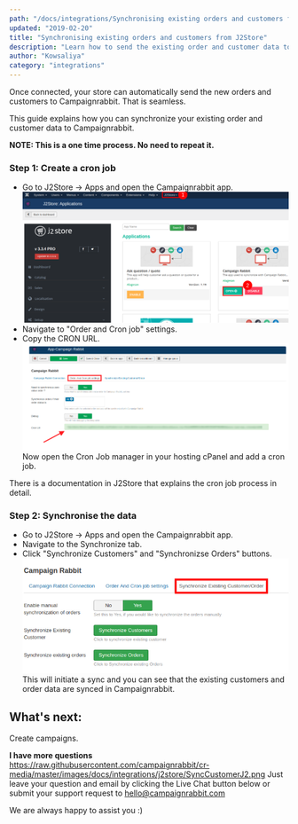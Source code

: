 ```yaml
---
path: "/docs/integrations/Synchronising existing orders and customers from J2Storesynchronising-existing-orders-and-customers-from-j2store"
updated: "2019-02-20"
title: "Synchronising existing orders and customers from J2Store"
description: "Learn how to send the existing order and customer data to Campaignrabbit"
author: "Kowsaliya"
category: "integrations"
---
```

Once connected, your store can automatically send the new orders and customers to Campaignrabbit. That is seamless.

This guide explains how you can synchronize your existing order and customer data to Campaignrabbit.

**NOTE: This is a one time process. No need to repeat it.**

### Step 1: Create a cron job
* Go to J2Store -> Apps and open the Campaignrabbit app.
![Dashboard](https://raw.githubusercontent.com/campaignrabbit/cr-media/master/images/docs/integrations/j2store/screenshot-demo.flycart.org-2019.02.08-17-58-43.png)
* Navigate to "Order and Cron job" settings.
* Copy the CRON URL.
![cronjob](https://raw.githubusercontent.com/campaignrabbit/cr-media/master/images/docs/integrations/j2store/cronjobj2.png)
Now open the Cron Job manager in your hosting cPanel and add a cron job.

There is a <link-text url="https://www.j2store.org/support/user-guide/creating-cron-job-on-your-server.html" rel="noopener" target="_blank"> documentation in J2Store that explains the cron job process</link-text> in detail.
### Step 2:  Synchronise the data
* Go to J2Store -> Apps and open the Campaignrabbit app.
* Navigate to the Synchronize tab.
* Click "Synchronize Customers" and "Synchronizse Orders" buttons.
![customer-sync](https://raw.githubusercontent.com/campaignrabbit/cr-media/master/images/docs/integrations/j2store/SyncCustomerJ2.png)
This will initiate a sync and you can see that the existing customers and order data are synced in Campaignrabbit.

## What's next:
Create <link-text url="https://docs.campaignrabbit.com/campaigns/how-campaigns-work" rel="noopener" target="_blank">campaigns.</link-text>

**I have more questions**
https://raw.githubusercontent.com/campaignrabbit/cr-media/master/images/docs/integrations/j2store/SyncCustomerJ2.png
Just leave your question and email by clicking the Live Chat button below or submit your support request to <hello@campaignrabbit.com>

We are always happy to assist you :)
